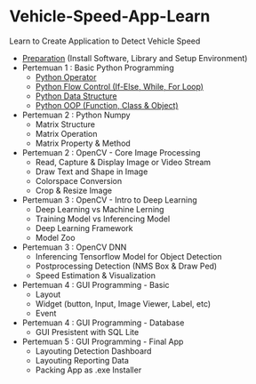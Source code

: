 # Vehicle-Speed-App-Learn
Learn to Create Application to Detect Vehicle Speed

- [Preparation](https://github.com/Muhammad-Yunus/Vehicle-Speed-App-Learn/blob/main/PREPARATION.md) (Install Software, Library and Setup Environment)
- Pertemuan 1 : Basic Python Programming
    - [Python Operator](https://github.com/Muhammad-Yunus/Vehicle-Speed-App-Learn/blob/main/Pertemuan_1/1.%20Basic%20Python%20-%20Operator.ipynb)
    - [Python Flow Control (If-Else, While, For Loop)](https://github.com/Muhammad-Yunus/Vehicle-Speed-App-Learn/blob/main/Pertemuan_1/2.%20Basic%20Python%20-%20Flow%20Control.ipynb)
    - [Python Data Structure](https://github.com/Muhammad-Yunus/Vehicle-Speed-App-Learn/blob/main/Pertemuan_1/3.%20Basic%20Python%20-%20Data%20Structures.ipynb)
    - [Python OOP (Function, Class & Object)](https://github.com/Muhammad-Yunus/Vehicle-Speed-App-Learn/blob/main/Pertemuan_1/4.%20Basic%20Python%20-%20OOP.ipynb)
- Pertemuan 2 : Python Numpy
    - Matrix Structure
    - Matrix Operation
    - Matrix Property & Method
- Pertemuan 2 :  OpenCV - Core Image Processing
    - Read, Capture & Display Image or Video Stream
    - Draw Text and Shape in Image
    - Colorspace Conversion
    - Crop & Resize Image
- Pertemuan 3 : OpenCV - Intro to Deep Learning	
    - Deep Learning vs Machine Lerning
    - Training Model vs Inferencing Model
    - Deep Learning Framework
    - Model Zoo
- Pertemuan 3 : OpenCV DNN
    - Inferencing Tensorflow Model for Object Detection
    - Postprocessing Detection (NMS Box & Draw Ped)
    - Speed Estimation & Visualization
- Pertemuan 4 : GUI Programming - Basic	
    - Layout
    - Widget (button, Input, Image Viewer, Label, etc)
    - Event
- Pertemuan 4 : GUI Programming - Database	
    - GUI Presistent with SQL Lite
- Pertemuan 5 : GUI Programming - Final App	
    - Layouting Detection Dashboard
    - Layouting Reporting Data
    - Packing App as .exe Installer
